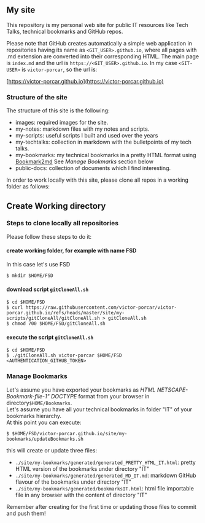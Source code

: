 
## My site

This repository is my personal web site for public IT resources like Tech Talks, technical bookmarks and GitHub repos.

Please note that GitHub creates automatically a simple web application in repositories having its name as `<GIT_USER>.github.io`, where all pages with .md extension are converted into their corresponding HTML. The main page is `index.md` and the url is `https://<GIT_USER>.github.io`.
In my case `<GIT-USER>` is `victor-porcar`, so the url is:

 
[https://victor-porcar.github.io](https://victor-porcar.github.io)
 
### Structure of the site
The structure of this site is the following:

* images: required images for the site.
* my-notes: markdown files with my notes and scripts.
* my-scripts: useful scripts I built and used over the years
* my-techtalks: collection in markdown with the bulletpoints of my tech talks.
* my-bookmarks: my technical bookmarks in a pretty HTML format using [Bookmark2md](https://github.com/victor-porcar/Bookmark2md) See *Manage Bookmarks* section below
* public-docs: collection of documents which I find interesting.

In order to work locally with this site, please clone all repos in a working folder as follows:

## Create Working directory


### Steps to clone locally all repositories

Please follow these steps to do it:

#### create working folder, for example with name FSD
In this case let's use FSD
```
$ mkdir $HOME/FSD
```
#### download script `gitCloneAll.sh`
```
$ cd $HOME/FSD
$ curl https://raw.githubusercontent.com/victor-porcar/victor-porcar.github.io/refs/heads/master/site/my-scripts/gitCloneAll/gitCloneAll.sh > gitCloneAll.sh
$ chmod 700 $HOME/FSD/gitCloneAll.sh
``` 
    
#### execute the script `gitCloneAll.sh`
```
$ cd $HOME/FSD
$ ./gitCloneAll.sh victor-porcar $HOME/FSD <AUTHENTICATION_GITHUB_TOKEN>
```


### Manage Bookmarks

Let's assume you have exported your bookmarks as *HTML NETSCAPE-Bookmark-file-1" DOCTYPE* format from your browser in directory`$HOME/Bookmarks`.<br>
Let's assume you have all your technical bookmarks in folder "IT" of your bookmarks hierarchy.<br>
At this point you can execute:
 
```
$ $HOME/FSD/victor-porcar.github.io/site/my-bookmarks/updateBookmarks.sh
```
this will create or update three files:

*  `./site/my-bookmarks/generated/generated_PRETTY_HTML_IT.html`: pretty HTML version of the bookmarks under directory "IT"
*  `./site/my-bookmarks/generated/generated_MD_IT.md`: markdown GitHub flavour of the bookmarks under directory "IT"
*  `./site/my-bookmarks/generated/bookmarksIT.html`: html file importable file in any browser with the content of directory "IT"

Remember after creating for the first time or updating those files to commit and push them!

